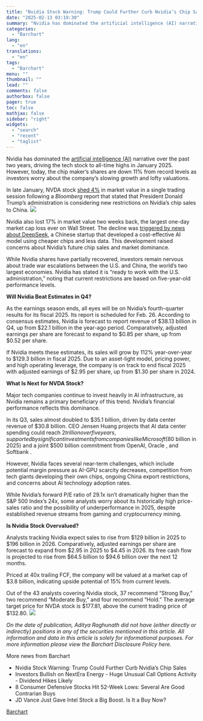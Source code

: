 ```yaml
---
title: "Nvidia Stock Warning: Trump Could Further Curb Nvidia’s Chip Sales"
date: "2025-02-13 03:19:30"
summary: "Nvidia has dominated the artificial intelligence (AI) narrative over the past two years, driving the tech stock to all-time highs in January 2025. However, today, the chip maker’s shares are down 11% from record levels as investors worry about the company’s slowing growth and lofty valuations. In late January, NVDA..."
categories:
  - "Barchart"
lang:
  - "en"
translations:
  - "en"
tags:
  - "Barchart"
menu: ""
thumbnail: ""
lead: ""
comments: false
authorbox: false
pager: true
toc: false
mathjax: false
sidebar: "right"
widgets:
  - "search"
  - "recent"
  - "taglist"
---
```


Nvidia has dominated the [artificial intelligence (AI)](https://www.barchart.com/investing-ideas/ai-stocks/stocks?viewName=main&orderBy=percentChange5d&orderDir=desc) narrative over the past two years, driving the tech stock to all-time highs in January 2025. However, today, the chip maker’s shares are down 11% from record levels as investors worry about the company’s slowing growth and lofty valuations.

In late January, NVDA stock [shed 4%](https://www.barchart.com/stocks/quotes/NVDA/price-history/historical) in market value in a single trading session following a *Bloomberg* report that stated that President Donald Trump’s administration is considering new restrictions on Nvidia’s chip sales to China. ![](https://s3.tradingview.com/news/image/barchart:009633211094b-cc000001f341f3aad4b986e0810056c1-resized.jpeg)

Nvidia also lost 17% in market value two weeks back, the largest one-day market cap loss ever on Wall Street. The decline was [triggered by news about DeepSeek](https://www.barchart.com/story/news/30622802/deepseek-doomsday-for-nvidia-stock-3-reasons-this-analyst-says-no), a Chinese startup that developed a cost-effective AI model using cheaper chips and less data. This development raised concerns about Nvidia’s future chip sales and market dominance.

While Nvidia shares have partially recovered, investors remain nervous about trade war escalations between the U.S. and China, the world’s two largest economies. Nvidia has stated it is “ready to work with the U.S. administration,” noting that current restrictions are based on five-year-old performance levels.

**Will Nvidia Beat Estimates in Q4?**

As the earnings season ends, all eyes will be on Nvidia’s fourth-quarter results for its fiscal 2025. Its report is scheduled for Feb. 26. According to consensus estimates, Nvidia is forecast to report revenue of $38.13 billion in Q4, up from $22.1 billion in the year-ago period. Comparatively, adjusted earnings per share are forecast to expand to $0.85 per share, up from $0.52 per share.

If Nvidia meets these estimates, its sales will grow by 112% year-over-year to $129.3 billion in fiscal 2025. Due to an asset-light model, pricing power, and high operating leverage, the company is on track to end fiscal 2025 with adjusted earnings of $2.95 per share, up from $1.30 per share in 2024.

**What Is Next for NVDA Stock?**

Major tech companies continue to invest heavily in AI infrastructure, as Nvidia remains a primary beneficiary of this trend. Nvidia’s financial performance reflects this dominance.

In its Q3, sales almost doubled to $35.1 billion, driven by data center revenue of $30.8 billion. CEO Jensen Huang projects that AI data center spending could reach $2 trillion over five years, supported by significant investments from companies like Microsoft ($80 billion in 2025) and a joint $500 billion commitment from OpenAI, Oracle , and Softbank .

However, Nvidia faces several near-term challenges, which include potential margin pressure as AI-GPU scarcity decreases, competition from tech giants developing their own chips, ongoing China export restrictions, and concerns about AI technology adoption rates.

While Nvidia’s forward P/E ratio of 29.1x isn’t dramatically higher than the S&P 500 Index’s 24x, some analysts worry about its historically high price-sales ratio and the possibility of underperformance in 2025, despite established revenue streams from gaming and cryptocurrency mining.

**Is Nvidia Stock Overvalued?**

Analysts tracking Nvidia expect sales to rise from $129 billion in 2025 to $196 billion in 2026. Comparatively, adjusted earnings per share are forecast to expand from $2.95 in 2025 to $4.45 in 2026. Its free cash flow is projected to rise from $64.5 billion to $94.6 billion over the next 12 months.

Priced at 40x trailing FCF, the company will be valued at a market cap of $3.8 billion, indicating upside potential of 15% from current levels.

Out of the 43 analysts covering Nvidia stock, 37 recommend “Strong Buy,” two recommend “Moderate Buy,” and four recommend “Hold.” The average target price for NVDA stock is $177.81, above the current trading price of $132.80. ![](https://s3.tradingview.com/news/image/barchart:009633211094b-3dc7e4f35e913467d81121959b76fdd8-resized.jpeg)

 *On the date of publication, Aditya Raghunath did not have (either directly or indirectly) positions in any of the securities mentioned in this article. All information and data in this article is solely for informational purposes. For more information please view the Barchart Disclosure Policy here.* 

More news from Barchart

* Nvidia Stock Warning: Trump Could Further Curb Nvidia’s Chip Sales
* Investors Bullish on NextEra Energy - Huge Unusual Call Options Activity - Dividend Hikes Likely
* 8 Consumer Defensive Stocks Hit 52-Week Lows: Several Are Good Contrarian Buys
* JD Vance Just Gave Intel Stock a Big Boost. Is It a Buy Now?

[Barchart](https://www.tradingview.com/news/barchart:009633211094b:0-nvidia-stock-warning-trump-could-further-curb-nvidia-s-chip-sales/)
